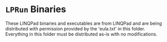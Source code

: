 # `LPRun` Binaries

These LINQPad binaries and executables are from LINQPad and are being distributed with permission provided by the
'eula.txt' in this folder. Everything in this folder must be distributed as-is with no modifications.
